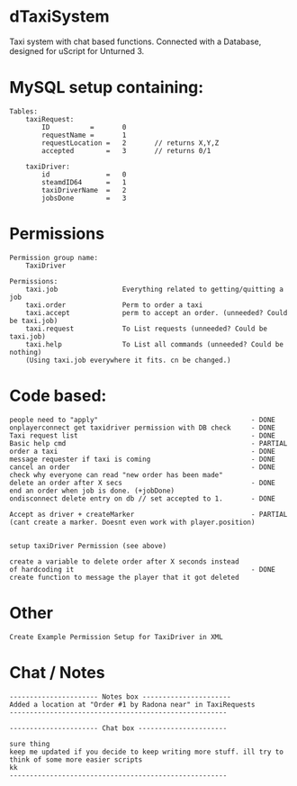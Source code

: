 # dTaxiSystem
Taxi system with chat based functions. Connected with a Database, designed for uScript for Unturned 3.

# MySQL setup containing:
	Tables:
		taxiRequest:
			ID			=		0		
			requestName =		1
			requestLocation	=	2		// returns X,Y,Z
			accepted		=	3		// returns 0/1
		
		taxiDriver:
			id				=	0	
			steamdID64		=	1
			taxiDriverName	=	2
			jobsDone		=	3

# Permissions
	Permission group name:
		TaxiDriver

	Permissions:
		taxi.job				Everything related to getting/quitting a job
		taxi.order				Perm to order a taxi
		taxi.accept				perm to accept an order. (unneeded? Could be taxi.job)
		taxi.request			To List requests (unneeded? Could be taxi.job)
		taxi.help				To List all commands (unneeded? Could be nothing)
		(Using taxi.job everywhere it fits. cn be changed.)

# Code based:
	people need to "apply"										- DONE
	onplayerconnect get taxidriver permission with DB check		- DONE
	Taxi request list											- DONE
	Basic help cmd												- PARTIAL 
	order a taxi												- DONE
	message requester if taxi is coming							- DONE
	cancel an order												- DONE
	check why everyone can read "new order has been made"
	delete an order after X secs								- DONE
	end an order when job is done. (+jobDone)
	ondisconnect delete entry on db // set accepted to 1.		- DONE

	Accept as driver + createMarker								- PARTIAL
	(cant create a marker. Doesnt even work with player.position)

	
	setup taxiDriver Permission (see above)

	create a variable to delete order after X seconds instead
	of hardcoding it											- DONE
	create function to message the player that it got deleted

# Other
	Create Example Permission Setup for TaxiDriver in XML

# Chat / Notes

	---------------------- Notes box ----------------------
	Added a location at "Order #1 by Radona near" in TaxiRequests
	------------------------------------------------------

	---------------------- Chat box ----------------------

	sure thing
	keep me updated if you decide to keep writing more stuff. ill try to think of some more easier scripts
	kk
	------------------------------------------------------
